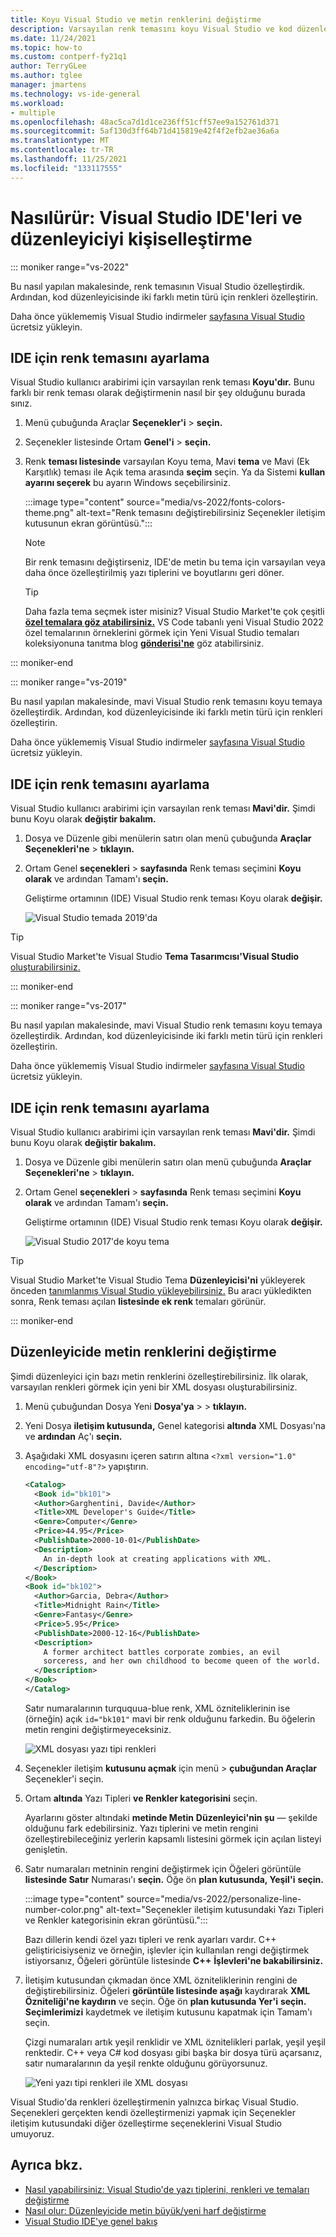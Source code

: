 ```yaml
---
title: Koyu Visual Studio ve metin renklerini değiştirme
description: Varsayılan renk temasını koyu Visual Studio ve kod düzenleyicisinde yazı tipi renklerini değiştirme hakkında bilgi edinin.
ms.date: 11/24/2021
ms.topic: how-to
ms.custom: contperf-fy21q1
author: TerryGLee
ms.author: tglee
manager: jmartens
ms.technology: vs-ide-general
ms.workload:
- multiple
ms.openlocfilehash: 48ac5ca7d1d1ce236ff51cff57ee9a152761d371
ms.sourcegitcommit: 5af130d3ff64b71d415819e42f4f2efb2ae36a6a
ms.translationtype: MT
ms.contentlocale: tr-TR
ms.lasthandoff: 11/25/2021
ms.locfileid: "133117555"
---
```

# <a name="how-to-personalize-the-visual-studio-ide-and-the-editor"></a>Nasılürür: Visual Studio IDE'leri ve düzenleyiciyi kişiselleştirme

::: moniker range="vs-2022"

Bu nasıl yapılan makalesinde, renk temasının Visual Studio özelleştirdik. Ardından, kod düzenleyicisinde iki farklı metin türü için renkleri özelleştirin.

Daha önce yüklememiş Visual Studio indirmeler [sayfasına Visual Studio](https://visualstudio.microsoft.com/downloads) ücretsiz yükleyin.

## <a name="set-the-color-theme-for-the-ide"></a>IDE için renk temasını ayarlama

Visual Studio kullanıcı arabirimi için varsayılan renk teması **Koyu'dır.** Bunu farklı bir renk teması olarak değiştirmenin nasıl bir şey olduğunu burada sınız.

1. Menü çubuğunda Araçlar **Seçenekler'i** > **seçin.**

1. Seçenekler listesinde Ortam **Genel'i** > **seçin.**

1. Renk **teması listesinde** varsayılan Koyu tema, Mavi  **tema** ve Mavi (Ek Karşıtlık) teması ile Açık tema arasında **seçim** seçin.  Ya da Sistemi **kullan ayarını seçerek** bu ayarın Windows seçebilirsiniz.

   :::image type="content" source="media/vs-2022/fonts-colors-theme.png" alt-text="Renk temasını değiştirebilirsiniz Seçenekler iletişim kutusunun ekran görüntüsü.":::

   > [!NOTE]
   > Bir renk temasını değiştirseniz, IDE'de metin bu tema için varsayılan veya daha önce özelleştirilmiş yazı tiplerini ve boyutlarını geri döner.

    > [!TIP]
    > Daha fazla tema seçmek ister misiniz? Visual Studio Market'te çok çeşitli [**özel temalara göz atabilirsiniz.**](https://marketplace.visualstudio.com/search?target=VS&category=Tools&vsVersion=&subCategory=Themes&sortBy=Installs) VS Code tabanlı yeni Visual Studio 2022 özel temalarının örneklerini görmek için Yeni Visual Studio temaları koleksiyonuna tanıtma blog [**gönderisi'ne**](https://devblogs.microsoft.com/visualstudio/custom-themes/) göz atabilirsiniz.

::: moniker-end

::: moniker range="vs-2019"

Bu nasıl yapılan makalesinde, mavi Visual Studio renk temasını koyu temaya özelleştirdik. Ardından, kod düzenleyicisinde iki farklı metin türü için renkleri özelleştirin.

Daha önce yüklememiş Visual Studio indirmeler [sayfasına Visual Studio](https://visualstudio.microsoft.com/downloads) ücretsiz yükleyin.

## <a name="set-the-color-theme-for-the-ide"></a>IDE için renk temasını ayarlama

Visual Studio kullanıcı arabirimi için varsayılan renk teması **Mavi'dir.** Şimdi bunu Koyu olarak **değiştir bakalım.**

1. Dosya ve Düzenle gibi menülerin satırı olan menü çubuğunda **Araçlar** **Seçenekleri'ne**  > **tıklayın.**

1. Ortam Genel **seçenekleri** > **sayfasında** Renk teması seçimini  **Koyu olarak** ve ardından Tamam'ı **seçin.**

   Geliştirme ortamının (IDE) Visual Studio renk teması Koyu olarak **değişir.**

   ![Visual Studio temada 2019'da](media/vs-2019/dark-theme.png)

> [!TIP]
> Visual Studio Market'te Visual Studio **Tema Tasarımcısı'Visual Studio** [oluşturabilirsiniz.](https://marketplace.visualstudio.com/items?itemName=ms-madsk.ColorThemeDesigner)

::: moniker-end

::: moniker range="vs-2017"

Bu nasıl yapılan makalesinde, mavi Visual Studio renk temasını koyu temaya özelleştirdik. Ardından, kod düzenleyicisinde iki farklı metin türü için renkleri özelleştirin.

Daha önce yüklememiş Visual Studio indirmeler [sayfasına Visual Studio](https://visualstudio.microsoft.com/vs/older-downloads/?utm_medium=microsoft&utm_source=docs.microsoft.com&utm_campaign=vs+2017+download) ücretsiz yükleyin.

## <a name="set-the-color-theme-for-the-ide"></a>IDE için renk temasını ayarlama

Visual Studio kullanıcı arabirimi için varsayılan renk teması **Mavi'dir.** Şimdi bunu Koyu olarak **değiştir bakalım.**

1. Dosya ve Düzenle gibi menülerin satırı olan menü çubuğunda **Araçlar** **Seçenekleri'ne**  > **tıklayın.**

1. Ortam Genel **seçenekleri** > **sayfasında** Renk teması seçimini  **Koyu olarak** ve ardından Tamam'ı **seçin.**

   Geliştirme ortamının (IDE) Visual Studio renk teması Koyu olarak **değişir.**

   ![Visual Studio 2017'de koyu tema](media/quickstart-personalize-dark-theme.png)

> [!TIP]
> Visual Studio Market'te Visual Studio Tema **Düzenleyicisi'ni** yükleyerek önceden [tanımlanmış Visual Studio yükleyebilirsiniz.](https://marketplace.visualstudio.com/items?itemName=VisualStudioPlatformTeam.VisualStudio2017ColorThemeEditor) Bu aracı yükledikten sonra, Renk teması açılan **listesinde ek renk** temaları görünür.

::: moniker-end

## <a name="change-text-colors-in-the-editor"></a>Düzenleyicide metin renklerini değiştirme

Şimdi düzenleyici için bazı metin renklerini özelleştirebilirsiniz. İlk olarak, varsayılan renkleri görmek için yeni bir XML dosyası oluşturabilirsiniz.

1. Menü çubuğundan Dosya Yeni **Dosya'ya**  >    >  **tıklayın.**

1. Yeni Dosya **iletişim kutusunda,** Genel kategorisi **altında** XML Dosyası'na ve **ardından** Aç'ı **seçin.**

1. Aşağıdaki XML dosyasını içeren satırın altına `<?xml version="1.0" encoding="utf-8"?>` yapıştırın.

   ```xml
   <Catalog>
     <Book id="bk101">
     <Author>Garghentini, Davide</Author>
     <Title>XML Developer's Guide</Title>
     <Genre>Computer</Genre>
     <Price>44.95</Price>
     <PublishDate>2000-10-01</PublishDate>
     <Description>
       An in-depth look at creating applications with XML.
     </Description>
   </Book>
   <Book id="bk102">
     <Author>Garcia, Debra</Author>
     <Title>Midnight Rain</Title>
     <Genre>Fantasy</Genre>
     <Price>5.95</Price>
     <PublishDate>2000-12-16</PublishDate>
     <Description>
       A former architect battles corporate zombies, an evil
       sorceress, and her own childhood to become queen of the world.
     </Description>
   </Book>
   </Catalog>
   ```

   Satır numaralarının turququua-blue renk, XML özniteliklerinin ise (örneğin) açık `id="bk101"` mavi bir renk olduğunu farkedin. Bu öğelerin metin rengini değiştirmeyeceksiniz.

   ![XML dosyası yazı tipi renkleri](media/quickstart-personalize-xml-file.png)

1. Seçenekler iletişim **kutusunu açmak** için menü   >  **çubuğundan Araçlar** Seçenekler'i seçin.

1. Ortam **altında** Yazı Tipleri **ve Renkler kategorisini** seçin.

   Ayarlarını göster altındaki **metinde Metin** **Düzenleyici'nin şu** &mdash; şekilde olduğunu fark edebilirsiniz. Yazı tiplerini ve metin rengini özelleştirebileceğiniz yerlerin kapsamlı listesini görmek için açılan listeyi genişletin.

1. Satır numaraları metninin rengini değiştirmek için Öğeleri görüntüle **listesinde Satır** Numarası'ı **seçin.** Öğe ön **plan kutusunda, Yeşil'i** **seçin.**

    :::image type="content" source="media/vs-2022/personalize-line-number-color.png" alt-text="Seçenekler iletişim kutusundaki Yazı Tipleri ve Renkler kategorisinin ekran görüntüsü.":::

   Bazı dillerin kendi özel yazı tipleri ve renk ayarları vardır. C++ geliştiricisiyseniz ve örneğin, işlevler için kullanılan rengi değiştirmek istiyorsanız, Öğeleri görüntüle listesinde **C++** **İşlevleri'ne bakabilirsiniz.**

1. İletişim kutusundan çıkmadan önce XML özniteliklerinin rengini de değiştirebilirsiniz. Öğeleri **görüntüle listesinde aşağı** kaydırarak **XML Özniteliği'ne kaydırın** ve seçin. Öğe ön **plan kutusunda Yer'i** **seçin.** **Seçimlerimizi** kaydetmek ve iletişim kutusunu kapatmak için Tamam'ı seçin.

   Çizgi numaraları artık yeşil renklidir ve XML öznitelikleri parlak, yeşil yeşil renktedir. C++ veya C# kod dosyası gibi başka bir dosya türü açarsanız, satır numaralarının da yeşil renkte olduğunu görüyorsunuz.

   ![Yeni yazı tipi renkleri ile XML dosyası](media/quickstart-personalize-xml-file-new-colors.png)

Visual Studio'da renkleri özelleştirmenin yalnızca birkaç Visual Studio. Seçenekleri gerçekten kendi özelleştirmenizi yapmak için [](../ide/reference/fonts-and-colors-environment-options-dialog-box.md) Seçenekler iletişim kutusundaki diğer özelleştirme seçeneklerini Visual Studio umuyoruz.

## <a name="see-also"></a>Ayrıca bkz.

- [Nasıl yapabilirsiniz: Visual Studio'de yazı tiplerini, renkleri ve temaları değiştirme](../ide/how-to-change-fonts-and-colors-in-visual-studio.md)
- [Nasıl olur: Düzenleyicide metin büyük/yeni harf değiştirme](../ide/how-to-change-text-case-in-the-editor.md)
- [Visual Studio IDE'ye genel bakış](../get-started/visual-studio-ide.md)
